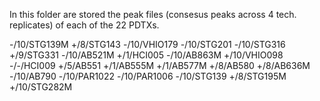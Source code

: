 In this folder are stored  the peak files (consesus peaks across 4 tech. replicates) of each of the 22 PDTXs.

-/10/STG139M
+/8/STG143
-/10/VHIO179
-/10/STG201
-/10/STG316
+/9/STG331
-/10/AB521M
+/1/HCI005
-/10/AB863M
+/10/VHIO098
-/-/HCI009
+/5/AB551
+/1/AB555M
+/1/AB577M
+/8/AB580
+/8/AB636M
-/10/AB790
-/10/PAR1022
-/10/PAR1006
-/10/STG139
+/8/STG195M
+/10/STG282M
